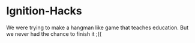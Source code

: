 # Ignition-Hacks

We were trying to make a hangman like game that teaches education.
But we never had the chance to finish it ;((

